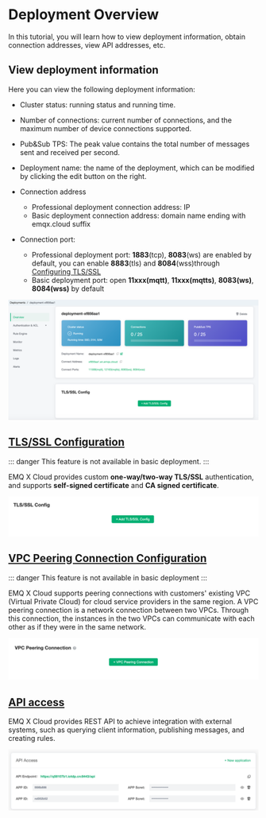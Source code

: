 # Deployment Overview

In this tutorial, you will learn how to view deployment information, obtain connection addresses, view API addresses, etc.



## View deployment information

Here you can view the following deployment information:

- Cluster status: running status and running time.
- Number of connections: current number of connections, and the maximum number of device connections supported.
- Pub&Sub TPS: The peak value contains the total number of messages sent and received per second.
- Deployment name: the name of the deployment, which can be modified by clicking the edit button on the right.
- Connection address
  - Professional deployment connection address: IP
  - Basic deployment connection address: domain name ending with emqx.cloud suffix
- Connection port:

  - Professional deployment port: **1883**(tcp), **8083**(ws) are enabled by default, you can enable **8883**(tls) and **8084**(wss)through [Configuring TLS/SSL](./tls_ssl.md)
  - Basic deployment port: open **11xxx(mqtt)**, **11xxx(mqtts)**,  **8083(ws)**, **8084(wss)** by default

![base_info](./_assets/deployment_info.png)



## [TLS/SSL Configuration](./tls_ssl.md)

::: danger
This feature is not available in basic deployment.
:::

EMQ X Cloud provides custom **one-way/two-way TLS/SSL** authentication, and supports **self-signed certificate** and **CA signed certificate**.

![base_info](./_assets/tls_info.png)



## [VPC Peering Connection Configuration](./vpc_peering.md)

::: danger
This feature is not available in basic deployment
:::

EMQ X Cloud supports peering connections with customers' existing VPC (Virtual Private Cloud) for cloud service providers in the same region. A VPC peering connection is a network connection between two VPCs. Through this connection, the instances in the two VPCs can communicate with each other as if they were in the same network.

![base_info](./_assets/vpc_peering_info.png)



## [API access](../api/api_overview.md)

EMQ X Cloud provides REST API to achieve integration with external systems, such as querying client information, publishing messages, and creating rules.

![base_info](./_assets/api_info.png)

